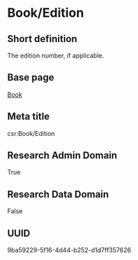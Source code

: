 # Book/Edition
## Short definition
The edition number, if applicable.
## Base page
[Book](https://github.com/EuroCRIS/CASRAI-Dictionairies/blob/main/Objects/Book.md)
## Meta title
csr:Book/Edition
## Research Admin Domain
True
## Research Data Domain
False
## UUID
9ba59229-5f16-4d44-b252-d1d7ff357626
